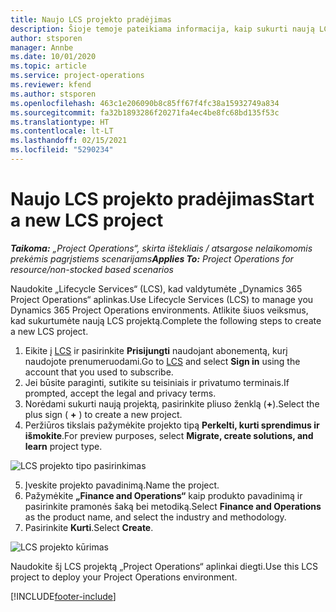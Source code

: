 ```yaml
---
title: Naujo LCS projekto pradėjimas
description: Šioje temoje pateikiama informacija, kaip sukurti naują LCS projektą jūsų „Project Operations“ aplinkai.
author: stsporen
manager: Annbe
ms.date: 10/01/2020
ms.topic: article
ms.service: project-operations
ms.reviewer: kfend
ms.author: stsporen
ms.openlocfilehash: 463c1e206090b8c85ff67f4fc38a15932749a834
ms.sourcegitcommit: fa32b1893286f20271fa4ec4be8fc68bd135f53c
ms.translationtype: HT
ms.contentlocale: lt-LT
ms.lasthandoff: 02/15/2021
ms.locfileid: "5290234"
---
```

# <a name="start-a-new-lcs-project"></a><span data-ttu-id="c7c4d-103">Naujo LCS projekto pradėjimas</span><span class="sxs-lookup"><span data-stu-id="c7c4d-103">Start a new LCS project</span></span>

<span data-ttu-id="c7c4d-104">_**Taikoma:** „Project Operations“, skirta ištekliais / atsargose nelaikomomis prekėmis pagrįstiems scenarijams_</span><span class="sxs-lookup"><span data-stu-id="c7c4d-104">_**Applies To:** Project Operations for resource/non-stocked based scenarios_</span></span>

<span data-ttu-id="c7c4d-105">Naudokite „Lifecycle Services“ (LCS), kad valdytumėte „Dynamics 365 Project Operations“ aplinkas.</span><span class="sxs-lookup"><span data-stu-id="c7c4d-105">Use Lifecycle Services (LCS) to manage you Dynamics 365 Project Operations environments.</span></span> <span data-ttu-id="c7c4d-106">Atlikite šiuos veiksmus, kad sukurtumėte naują LCS projektą.</span><span class="sxs-lookup"><span data-stu-id="c7c4d-106">Complete the following steps to create a new LCS project.</span></span>

1. <span data-ttu-id="c7c4d-107">Eikite į [LCS](https://lcs.dynamics.com/Logon/Index) ir pasirinkite **Prisijungti** naudojant abonementą, kurį naudojote prenumeruodami.</span><span class="sxs-lookup"><span data-stu-id="c7c4d-107">Go to [LCS](https://lcs.dynamics.com/Logon/Index) and select **Sign in** using the account that you used to subscribe.</span></span>
2. <span data-ttu-id="c7c4d-108">Jei būsite paraginti, sutikite su teisiniais ir privatumo terminais.</span><span class="sxs-lookup"><span data-stu-id="c7c4d-108">If prompted, accept the legal and privacy terms.</span></span>
3. <span data-ttu-id="c7c4d-109">Norėdami sukurti naują projektą, pasirinkite pliuso ženklą (**+**).</span><span class="sxs-lookup"><span data-stu-id="c7c4d-109">Select the plus sign ( **+** ) to create a new project.</span></span>
4. <span data-ttu-id="c7c4d-110">Peržiūros tikslais pažymėkite projekto tipą **Perkelti, kurti sprendimus ir išmokite**.</span><span class="sxs-lookup"><span data-stu-id="c7c4d-110">For preview purposes, select **Migrate, create solutions, and learn** project type.</span></span>

  ![LCS projekto tipo pasirinkimas](./media/create-lcs-1.png)

5. <span data-ttu-id="c7c4d-112">Įveskite projekto pavadinimą.</span><span class="sxs-lookup"><span data-stu-id="c7c4d-112">Name the project.</span></span> 
6. <span data-ttu-id="c7c4d-113">Pažymėkite **„Finance and Operations“** kaip produkto pavadinimą ir pasirinkite pramonės šaką bei metodiką.</span><span class="sxs-lookup"><span data-stu-id="c7c4d-113">Select **Finance and Operations** as the product name, and select the industry and methodology.</span></span> 
7. <span data-ttu-id="c7c4d-114">Pasirinkite **Kurti**.</span><span class="sxs-lookup"><span data-stu-id="c7c4d-114">Select **Create**.</span></span>

![LCS projekto kūrimas](./media/create-lcs-2.png)

<span data-ttu-id="c7c4d-116">Naudokite šį LCS projektą „Project Operations“ aplinkai diegti.</span><span class="sxs-lookup"><span data-stu-id="c7c4d-116">Use this LCS project to deploy your Project Operations environment.</span></span>



[!INCLUDE[footer-include](../includes/footer-banner.md)]